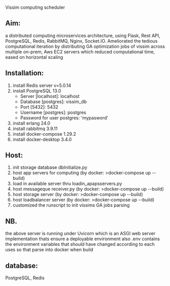 Vissim computing scheduler

## Aim:
a distributed computing microservices architecture, using Flask, Rest API, PostgreSQL, Redis, RabbitMQ, Nginx, Socket.IO. Ameliorated the tedious computational iteration by distributing GA optimization jobs of vissim across multiple on-prem, Aws EC2 servers which reduced computational time, eased on horizontal scaling


## Installation:
1. install Redis server v=5.0.14
2. install PostgreSQL 13.0     
    - Server [localhost]: localhost
    - Database [postgres]: vissim_db
    - Port [5432]: 5432
    - Username [postgres]: postgres
    - Password for user postgres: 'mypasword'
3. install erlang 24.0
4. install rabbitmq 3.9.11
5. install docker-compose 1.29.2
6. install docker-desktop 3.4.0

## Host:
1. init storage database dbInitialize.py
2. host app servers for computing  (by docker: >docker-compose up --build)
3. load in available server thru loadin_apapsservers.py
4. host messageque receiver.py  (by docker: >docker-compose up --build)
5. host storage server   (by docker: >docker-compose up --build)
6. host loadbalancer server   (by docker: >docker-compose up --build)
7. customized the runscript to init vissims GA jobs parsing

## NB.
the above server is running under Uvicorn which is an ASGI web server implementation thats ensure a deployable environment
also .env contains the environment variables that should have changed according to each uses so that parse into docker when build


## database:
PostgreSQL, Redis


